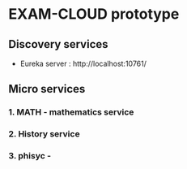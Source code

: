 # EXAM-CLOUD prototype

## Discovery services

- Eureka server :  http://localhost:10761/

## Micro services

### 1. MATH - mathematics service

### 2. History service

### 3. phisyc - 
